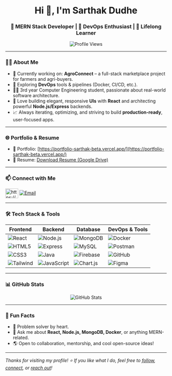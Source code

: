 <h1 align="center">Hi 👋, I'm Sarthak Dudhe</h1>
<h3 align="center">🚀 MERN Stack Developer | 🎯 DevOps Enthusiast | 🧠 Lifelong Learner</h3>

<p align="center">
  <img src="https://komarev.com/ghpvc/?username=sarthakdudhe&label=Profile%20views&color=0e75b6&style=flat" alt="Profile Views" />
</p>

---

### 👨‍💻 About Me

- 🔭 Currently working on: **AgroConnect** – a full-stack marketplace project for farmers and agri-buyers.
- 🌱 Exploring **DevOps** tools & pipelines (Docker, CI/CD, etc.).
- 🧑‍🎓 3rd year Computer Engineering student, passionate about real-world software architecture.
- 🎨 Love building elegant, responsive **UIs** with **React** and architecting powerful **Node.js/Express** backends.
- 📈 Always iterating, optimizing, and striving to build **production-ready**, user-focused apps.

---

### 🌐 Portfolio & Resume

- 🧩 Portfolio: [https://portfolio-sarthak-beta.vercel.app/](https://portfolio-sarthak-beta.vercel.app/)
- 📄 Resume: [Download Resume (Google Drive)](https://drive.google.com/file/d/1g9Nr9DKQW_mDE8XjZJTEcBJB5gsniitN/view?usp=drivesdk)

---

### 📫 Connect with Me

<a href="https://linkedin.com/in/https://www.linkedin.com/in/sarthak-dudhe-67155a327/" target="blank"><img align="center" src="https://raw.githubusercontent.com/rahuldkjain/github-profile-readme-generator/master/src/images/icons/Social/linked-in-alt.svg" alt="https://www.linkedin.com/in/sarthak-dudhe-67155a327/" height="30" width="40" /></a>
[![Email](https://img.shields.io/badge/-Gmail-D14836?style=for-the-badge&logo=gmail&logoColor=white)](mailto:sarthakdudhe79@gmail.com)

---

### 🛠️ Tech Stack & Tools

| Frontend        | Backend         | Database        | DevOps & Tools      |
|-----------------|-----------------|------------------|----------------------|
| ![React](https://img.shields.io/badge/-React-61DAFB?logo=react&logoColor=black&style=for-the-badge) | ![Node.js](https://img.shields.io/badge/-Node.js-339933?logo=node.js&logoColor=white&style=for-the-badge) | ![MongoDB](https://img.shields.io/badge/-MongoDB-47A248?logo=mongodb&logoColor=white&style=for-the-badge) | ![Docker](https://img.shields.io/badge/-Docker-2496ED?logo=docker&logoColor=white&style=for-the-badge) |
| ![HTML5](https://img.shields.io/badge/-HTML5-E34F26?logo=html5&logoColor=white&style=for-the-badge) | ![Express](https://img.shields.io/badge/-Express.js-000000?logo=express&logoColor=white&style=for-the-badge) | ![MySQL](https://img.shields.io/badge/-MySQL-4479A1?logo=mysql&logoColor=white&style=for-the-badge) | ![Postman](https://img.shields.io/badge/-Postman-FF6C37?logo=postman&logoColor=white&style=for-the-badge) |
| ![CSS3](https://img.shields.io/badge/-CSS3-1572B6?logo=css3&logoColor=white&style=for-the-badge) | ![Java](https://img.shields.io/badge/-Java-007396?logo=java&logoColor=white&style=for-the-badge) | ![Firebase](https://img.shields.io/badge/-Firebase-FFCA28?logo=firebase&logoColor=black&style=for-the-badge) | ![GitHub](https://img.shields.io/badge/-GitHub-181717?logo=github&logoColor=white&style=for-the-badge) |
| ![Tailwind](https://img.shields.io/badge/-TailwindCSS-06B6D4?logo=tailwindcss&logoColor=white&style=for-the-badge) | ![JavaScript](https://img.shields.io/badge/-JavaScript-F7DF1E?logo=javascript&logoColor=black&style=for-the-badge) | ![Chart.js](https://img.shields.io/badge/-Chart.js-FF6384?logo=chartdotjs&logoColor=white&style=for-the-badge) | ![Figma](https://img.shields.io/badge/-Figma-F24E1E?logo=figma&logoColor=white&style=for-the-badge) |

---

### 📊 GitHub Stats

<p align="center">
  <img src="https://github-readme-stats.vercel.app/api?username=sarthakdudhe&show_icons=true&theme=radical" alt="GitHub Stats" />
</p>



---

### 🧠 Fun Facts

- 🧩 Problem solver by heart.
- 💬 Ask me about **React, Node.js, MongoDB, Docker**, or anything MERN-related.
- 🌎 Open to collaboration, mentorship, and cool open-source ideas!

---

_Thanks for visiting my profile! ⭐️ If you like what I do, feel free to [follow](https://github.com/sarthakdudhe), [connect](https://linkedin.com/in/sarthak%20dudhe), or [reach out](mailto:sarthakdudhe79@gmail.com)!_

